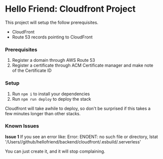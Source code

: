 # Hello Friend: Cloudfront Project

This project will setup the follow prerequisites.

- CloudFront
- Route 53 records pointing to CloudFront

### Prerequisites

1. Register a domain through AWS Route 53
2. Register a certificate through ACM Certificate manager and make note of the Certificate ID

### Setup

1. Run `npm i` to install your dependencies
2. Run `npm run deploy` to deploy the stack

Cloudfront will take awhile to deploy, so don't be surprised if this takes a few minutes longer than other stacks.

### Known Issues

**Issue 1**
If you see an error like:
Error: ENOENT: no such file or directory, lstat '/Users/<user>/github/hellofriend/backend/cloudfront/.esbuild/.serverless'

You can just create it, and it will stop complaining.
